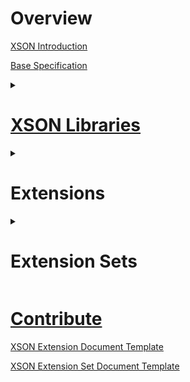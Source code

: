 # Overview
[XSON Introduction](README)

[Base Specification](XSON-Base-Specification)

<details><summary><h1><a href="XSON-Standardized-Libraries-List">XSON Libraries</a></h1></summary>

<a href="XSON-Standardized-Libraries-List#CC">C/C++</a>

<a href="XSON-Standardized-Libraries-List#C">C#</a>

<a href="XSON-Standardized-Libraries-List#Java">Java</a>

<a href="XSON-Standardized-Libraries-List#Python">Python</a>

<a href="XSON-Standardized-Libraries-List#Rust">Rust</a>


</details>


<details><summary><h1>Extensions</h1></summary>

${XLE_LIST}

</details>


<details><summary><h1>Extension Sets</h1></summary>

[//]: # (<a href="">qol</a><br>)
[//]: # (<a href="">qol-1.1</a>)

${EXTSET_LIST}

[//]: # (<a href="">yaml</a>)
</details>




# [Contribute](Contribution-Guidelines)

[XSON Extension Document Template](XSON-Extension-Document-Template)

[XSON Extension Set Document Template](XSON-Extension-Set-Document-Template)
